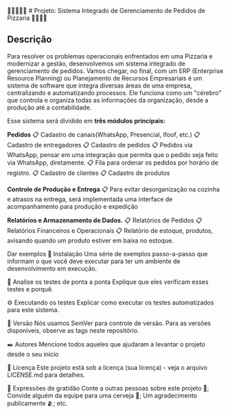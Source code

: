 🚀🚀🚀🚀🚀 # Projeto: Sistema Integrado de Gerenciamento de Pedidos de Pizzaria 🚀🚀🚀🚀

## Descrição

Para resolver os problemas operacionais enfrentados em uma Pizzaria e modernizar a gestão, desenvolvemos um sistema integrado de gerenciamento de pedidos. 
Vamos chegar, no final, com um ERP (Enterprise Resource Planning) ou Planejamento de Recursos Empresariais é um sistema de software que integra diversas áreas de uma empresa, centralizando e automatizando processos. Ele funciona como um "cérebro" que controla e organiza todas as informações da organização, desde a produção até a contabilidade.

Esse sistema será dividido em **três módulos principais:** 

**Pedidos**
       📋 Cadastro de canais(WhatsApp, Presencial, Ifoof, etc.)
       📋 Cadastro de entregadores
       📋 Cadastro de pedidos
       📋 Pedidos via WhatsApp, pensar em uma integração que permita que o pedido seja feito via WhatsApp, diretamente. 
       📋 Fila para ordenar os pedidos por horário de registro.
       📋 Cadastro de clientes
       📋 Cadastro de produtos
        
**Controle de Produção e Entrega**
       📋 Para evitar desorganização na cozinha e atrasos na entrega, será implementada uma interface de acompanhamento para produção e expedição

**Relatórios e Armazenamento de Dados.**
       📋 Relatórios de Pedidos
       📋 Relatórios Financeiros e Operacionais
       📋 Relatório de estoque, produtos, avisando quando um produto estiver em baixa no estoque.
        
Dar exemplos
🔧 Instalação
Uma série de exemplos passo-a-passo que informam o que você deve executar para ter um ambiente de desenvolvimento em execução.

🔩 Analise os testes de ponta a ponta
Explique que eles verificam esses testes e porquê.

⚙️ Executando os testes
Explicar como executar os testes automatizados para este sistema.

📌 Versão
Nós usamos SemVer para controle de versão. Para as versões disponíveis, observe as tags neste repositório.

✒️ Autores
Mencione todos aqueles que ajudaram a levantar o projeto desde o seu início


📄 Licença
Este projeto está sob a licença (sua licença) - veja o arquivo LICENSE.md para detalhes.

🎁 Expressões de gratidão
Conte a outras pessoas sobre este projeto 📢;
Convide alguém da equipe para uma cerveja 🍺;
Um agradecimento publicamente 🫂;
etc.
